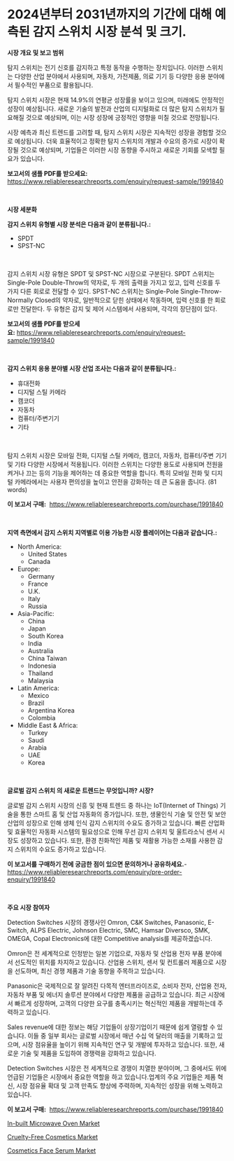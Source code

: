 <p><h1>2024년부터 2031년까지의 기간에 대해 예측된 감지 스위치 시장 분석 및 크기.</h1></p><p><strong>시장 개요 및 보고 범위</strong></p>
<p><p>탐지 스위치는 전기 신호를 감지하고 특정 동작을 수행하는 장치입니다. 이러한 스위치는 다양한 산업 분야에서 사용되며, 자동차, 가전제품, 의료 기기 등 다양한 응용 분야에서 필수적인 부품으로 활용됩니다.</p><p>탐지 스위치 시장은 현재 14.9%의 연평균 성장률을 보이고 있으며, 미래에도 안정적인 성장이 예상됩니다. 새로운 기술의 발전과 산업의 디지털화로 더 많은 탐지 스위치가 필요해질 것으로 예상되며, 이는 시장 성장에 긍정적인 영향을 미칠 것으로 전망됩니다.</p><p>시장 예측과 최신 트렌드를 고려할 때, 탐지 스위치 시장은 지속적인 성장을 경험할 것으로 예상됩니다. 더욱 효율적이고 정확한 탐지 스위치의 개발과 수요의 증가로 시장이 확장될 것으로 예상되며, 기업들은 이러한 시장 동향을 주시하고 새로운 기회를 모색할 필요가 있습니다.</p></p>
<p><strong>보고서의 샘플 PDF를 받으세요:</strong> <a href="https://www.reliableresearchreports.com/enquiry/request-sample/1991840">https://www.reliableresearchreports.com/enquiry/request-sample/1991840</a></p>
<p>&nbsp;</p>
<p><strong>시장 세분화</strong></p>
<p><strong>감지 스위치 유형별 시장 분석은 다음과 같이 분류됩니다.:</strong></p>
<p><ul><li>SPDT</li><li>SPST-NC</li></ul></p>
<p>&nbsp;</p>
<p><p>감지 스위치 시장 유형은 SPDT 및 SPST-NC 시장으로 구분된다. SPDT 스위치는 Single-Pole Double-Throw의 약자로, 두 개의 출력을 가지고 있고, 입력 신호를 두 가지 다른 회로로 전달할 수 있다. SPST-NC 스위치는 Single-Pole Single-Throw-Normally Closed의 약자로, 일반적으로 닫힌 상태에서 작동하며, 입력 신호를 한 회로로만 전달한다. 두 유형은 감지 및 제어 시스템에서 사용되며, 각각의 장단점이 있다.</p></p>
<p><strong>보고서의 샘플 PDF를 받으세요:</strong>&nbsp;<a href="https://www.reliableresearchreports.com/enquiry/request-sample/1991840">https://www.reliableresearchreports.com/enquiry/request-sample/1991840</a></p>
<p>&nbsp;</p>
<p><strong> 감지 스위치 응용 분야별 시장 산업 조사는 다음과 같이 분류됩니다.:</strong></p>
<p><ul><li>휴대전화</li><li>디지털 스틸 카메라</li><li>캠코더</li><li>자동차</li><li>컴퓨터/주변기기</li><li>기타</li></ul></p>
<p>&nbsp;</p>
<p><p>탐지 스위치 시장은 모바일 전화, 디지털 스틸 카메라, 캠코더, 자동차, 컴퓨터/주변 기기 및 기타 다양한 시장에서 적용됩니다. 이러한 스위치는 다양한 용도로 사용되며 전원을 켜거나 끄는 등의 기능을 제어하는 데 중요한 역할을 합니다. 특히 모바일 전화 및 디지털 카메라에서는 사용자 편의성을 높이고 안전을 강화하는 데 큰 도움을 줍니다. (81 words)</p></p>
<p><strong>이 보고서 구매:</strong>&nbsp; <a href="https://www.reliableresearchreports.com/purchase/1991840">https://www.reliableresearchreports.com/purchase/1991840</a></p>
<p>&nbsp;</p>
<p><strong>지역 측면에서 감지 스위치 지역별로 이용 가능한 시장 플레이어는 다음과 같습니다.:</strong></p>
<p><ul>
    <li>
        North America:
        <ul>
            <li>United States</li>
            <li>Canada</li>
        </ul>
    </li>
    <li>
        Europe:
        <ul>
            <li>Germany</li>
            <li>France</li>
            <li>U.K.</li>
            <li>Italy</li>
            <li>Russia</li>
        </ul>
    </li>
    <li>
        Asia-Pacific:
        <ul>
            <li>China</li>
            <li>Japan</li>
            <li>South Korea</li>
            <li>India</li>
            <li>Australia</li>
            <li>China Taiwan</li>
            <li>Indonesia</li>
            <li>Thailand</li>
            <li>Malaysia</li>
        </ul>
    </li>
    <li>
        Latin America:
        <ul>
            <li>Mexico</li>
            <li>Brazil</li>
            <li>Argentina Korea</li>
            <li>Colombia</li>
        </ul>
    </li>
    <li>
        Middle East & Africa:
        <ul>
            <li>Turkey</li>
            <li>Saudi</li>
            <li>Arabia</li>
            <li>UAE</li>
            <li>Korea</li>
        </ul>
    </li>
    </ul></p>
<p>&nbsp;</p>
<p><strong>글로벌 감지 스위치 의 새로운 트렌드는 무엇입니까? 시장?</strong></p>
<p><p>글로벌 감지 스위치 시장의 신흥 및 현재 트렌드 중 하나는 IoT(Internet of Things) 기술을 통한 스마트 홈 및 산업 자동화의 증가입니다. 또한, 생물인식 기술 및 안전 및 보안 산업의 성장으로 인해 생체 인식 감지 스위치의 수요도 증가하고 있습니다. 빠른 산업화 및 효율적인 자동화 시스템의 필요성으로 인해 무선 감지 스위치 및 울트라소닉 센서 시장도 성장하고 있습니다. 또한, 환경 친화적인 제품 및 재활용 가능한 소재를 사용한 감지 스위치의 수요도 증가하고 있습니다.</p></p>
<p><strong>이 보고서를 구매하기 전에 궁금한 점이 있으면 문의하거나 공유하세요.</strong>- <a href="https://www.reliableresearchreports.com/enquiry/pre-order-enquiry/1991840">https://www.reliableresearchreports.com/enquiry/pre-order-enquiry/1991840</a></p>
<p>&nbsp;</p>
<p><strong>주요 시장 참여자</strong></p>
<p><p>Detection Switches 시장의 경쟁사인 Omron, C&K Switches, Panasonic, E-Switch, ALPS Electric, Johnson Electric, SMC, Hamsar Diversco, SMK, OMEGA, Copal Electronics에 대한 Competitive analysis를 제공하겠습니다. </p><p>Omron은 전 세계적으로 인정받는 일본 기업으로, 자동차 및 산업용 전자 부품 분야에서 선도적인 위치를 차지하고 있습니다. 산업용 스위치, 센서 및 컨트롤러 제품으로 시장을 선도하며, 최신 경쟁 제품과 기술 동향을 주목하고 있습니다. </p><p>Panasonic은 국제적으로 잘 알려진 다목적 엔터프라이즈로, 소비자 전자, 산업용 전자, 자동차 부품 및 에너지 솔루션 분야에서 다양한 제품을 공급하고 있습니다. 최근 시장에서 빠르게 성장하며, 고객의 다양한 요구를 충족시키는 혁신적인 제품을 개발하는데 주력하고 있습니다. </p><p>Sales revenue에 대한 정보는 해당 기업들이 상장기업이기 때문에 쉽게 열람할 수 있습니다. 이들 중 일부 회사는 글로벌 시장에서 매년 수십 억 달러의 매출을 기록하고 있으며, 시장 점유율을 높이기 위해 지속적인 연구 및 개발에 투자하고 있습니다. 또한, 새로운 기술 및 제품을 도입하여 경쟁력을 강화하고 있습니다. </p><p>Detection Switches 시장은 전 세계적으로 경쟁이 치열한 분야이며, 그 중에서도 위에 언급된 기업들은 시장에서 중요한 역할을 하고 있습니다.업계의 주요 기업들은 제품 혁신, 시장 점유율 확대 및 고객 만족도 향상에 주력하며, 지속적인 성장을 위해 노력하고 있습니다.</p></p>
<p><strong>이 보고서 구매:</strong>&nbsp;&nbsp;<a href="https://www.reliableresearchreports.com/purchase/1991840">https://www.reliableresearchreports.com/purchase/1991840</a></p>
<p><p><a href="https://github.com/jerrycopelandthomaswsqd8q/Market-Research-Report-List-2/blob/main/in-built-microwave-oven-market.md">In-built Microwave Oven Market</a></p><p><a href="https://github.com/castoriffic/Market-Research-Report-List-3/blob/main/cruelty-free-cosmetics-market.md">Cruelty-Free Cosmetics Market</a></p><p><a href="https://github.com/yoshih12/Market-Research-Report-List-2/blob/main/cosmetics-face-serum-market.md">Cosmetics Face Serum Market</a></p></p>
